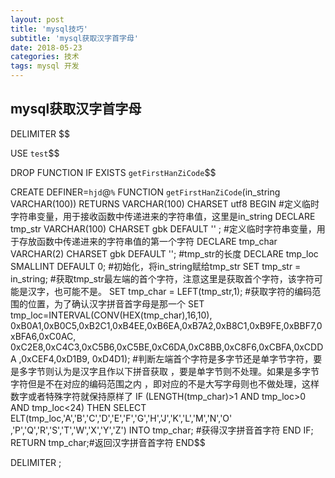 ```yaml
---
layout: post
title: 'mysql技巧'
subtitle: 'mysql获取汉字首字母'
date: 2018-05-23
categories: 技术
tags: mysql 开发
---
```


## mysql获取汉字首字母



DELIMITER $$

USE `test`$$

DROP FUNCTION IF EXISTS `getFirstHanZiCode`$$

CREATE DEFINER=`hjd`@`%` FUNCTION `getFirstHanZiCode`(in_string VARCHAR(100))
 RETURNS VARCHAR(100) CHARSET utf8
BEGIN
#定义临时字符串变量，用于接收函数中传递进来的字符串值，这里是in_string
DECLARE tmp_str VARCHAR(100) CHARSET gbk DEFAULT '' ;
#定义临时字符串变量，用于存放函数中传递进来的字符串值的第一个字符
DECLARE tmp_char VARCHAR(2) CHARSET gbk DEFAULT '';
#tmp_str的长度
DECLARE tmp_loc SMALLINT DEFAULT 0;
#初始化，将in_string赋给tmp_str
SET tmp_str = in_string;
#获取tmp_str最左端的首个字符，注意这里是获取首个字符，该字符可能是汉字，也可能不是。
SET tmp_char = LEFT(tmp_str,1);
#获取字符的编码范围的位置，为了确认汉字拼音首字母是那一个
SET tmp_loc=INTERVAL(CONV(HEX(tmp_char),16,10),
0xB0A1,0xB0C5,0xB2C1,0xB4EE,0xB6EA,0xB7A2,0xB8C1,0xB9FE,0xBBF7,0xBFA6,0xC0AC,
0xC2E8,0xC4C3,0xC5B6,0xC5BE,0xC6DA,0xC8BB,0xC8F6,0xCBFA,0xCDDA ,0xCEF4,0xD1B9,
0xD4D1);
#判断左端首个字符是多字节还是单字节字符，要是多字节则认为是汉字且作以下拼音获取
，要是单字节则不处理。如果是多字节字符但是不在对应的编码范围之内
，即对应的不是大写字母则也不做处理，这样数字或者特殊字符就保持原样了
IF (LENGTH(tmp_char)>1 AND tmp_loc>0 AND tmp_loc<24) THEN
SELECT ELT(tmp_loc,'A','B','C','D','E','F','G','H','J','K','L','M','N','O'
,'P','Q','R','S','T','W','X','Y','Z') INTO tmp_char; #获得汉字拼音首字符
END IF;
RETURN tmp_char;#返回汉字拼音首字符
END$$

DELIMITER ;

